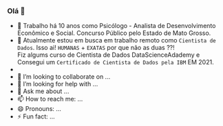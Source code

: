### Olá 👋

- 🔭 Trabalho há 10 anos como Psicólogo -  Analista de Desenvolvimento Econômico e Social. Concurso Público pelo Estado de Mato Grosso.
- 🌱 Atualmente estou em busca em trabalho remoto como `Cientista de Dados`. Isso ai! `HUMANAS` + `EXATAS` por que não as duas ??!\
    Fiz algums curso de Cientista de Dados DataScienceAdademy e Consegui um `Certificado de Cientista de Dados pela IBM` EM 2021. 
- 
- 👯 I’m looking to collaborate on ...
- 🤔 I’m looking for help with ...
- 💬 Ask me about ...
- 📫 How to reach me: ...
- 😄 Pronouns: ...
- ⚡ Fun fact: ...

